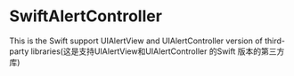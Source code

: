 # SwiftAlertController
This is the Swift support UIAlertView and UIAlertController version of third-party libraries(这是支持UIAlertView和UIAlertController 的Swift 版本的第三方库)
